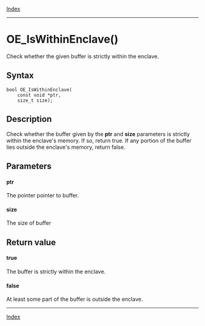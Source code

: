 [Index](index.md)

---
# OE_IsWithinEnclave()

Check whether the given buffer is strictly within the enclave.

## Syntax

    bool OE_IsWithinEnclave(
        const void *ptr,
        size_t size);
## Description 

Check whether the buffer given by the **ptr** and **size** parameters is strictly within the enclave's memory. If so, return true. If any portion of the buffer lies outside the enclave's memory, return false.





## Parameters

#### ptr

The pointer pointer to buffer.


#### size

The size of buffer


## Return value

#### true

The buffer is strictly within the enclave.


#### false

At least some part of the buffer is outside the enclave.


---
[Index](index.md)

